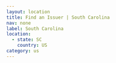 ```yaml
---
layout: location
title: Find an Issuer | South Carolina
nav: none
label: South Carolina
location:
  - state: SC
    country: US
category: us
---
```

